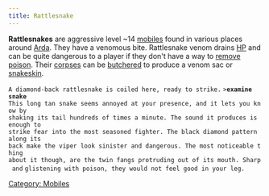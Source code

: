```yaml
---
title: Rattlesnake
---
```


**Rattlesnakes** are aggressive level ~14 [mobiles](mobile "wikilink")
found in various places around [Arda](Arda "wikilink"). They have a
venomous bite. Rattlesnake venom drains [HP](hit_points "wikilink") and
can be quite dangerous to a player if they don't have a way to [remove
poison](Remove_Poison "wikilink"). Their [corpses](corpse "wikilink")
can be [butchered](butcher "wikilink") to produce a venom sac or
[snakeskin](long_and_scaly_snakeskin "wikilink").

`A diamond-back rattlesnake is coiled here, ready to strike.`
`>`**`examine snake`**
`This long tan snake seems annoyed at your presence, and it lets you know by`
`shaking its tail hundreds of times a minute. The sound it produces is enough to`
`strike fear into the most seasoned fighter. The black diamond pattern along its`
`back make the viper look sinister and dangerous. The most noticeable thing`
`about it though, are the twin fangs protruding out of its mouth. Sharp and`
`glistening with poison, they would not feel good in your leg.`

[Category: Mobiles](Category:_Mobiles "wikilink")